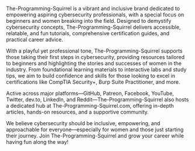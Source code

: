 The-Programming-Squirrel is a vibrant and inclusive brand dedicated to empowering aspiring cybersecurity professionals, with a special focus on beginners and women breaking into the field. Designed to demystify cybersecurity concepts, The-Programming-Squirrel delivers accessible, relatable, and fun tutorials, comprehensive certification guides, and practical career advice.

With a playful yet professional tone, The-Programming-Squirrel supports those taking their first steps in cybersecurity, providing resources tailored to beginners and highlighting the stories and successes of women in the industry. From foundational learning materials to interactive labs and study tips, we aim to build confidence and skills for those looking to excel in certifications like CompTIA Security+, Burp Suite Practitioner, and more.

Active across major platforms—GitHub, Patreon, Facebook, YouTube, Twitter, dev.to, LinkedIn, and Reddit—The-Programming-Squirrel also hosts a dedicated hub at The-Programming-Squirrel.com, offering in-depth articles, hands-on resources, and a supportive community.

We believe cybersecurity should be inclusive, empowering, and approachable for everyone—especially for women and those just starting their journey. Join The-Programming-Squirrel and grow your career while having fun along the way!